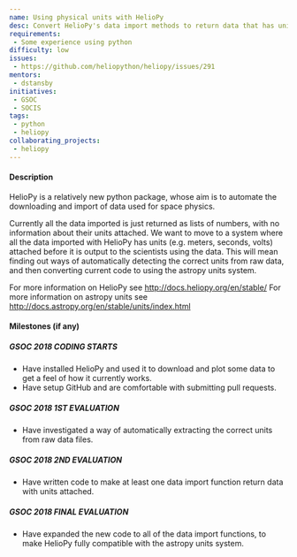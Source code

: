 ```yaml
---
name: Using physical units with HelioPy
desc: Convert HelioPy's data import methods to return data that has units attached.
requirements:
 - Some experience using python
difficulty: low
issues:
 - https://github.com/heliopython/heliopy/issues/291
mentors:
 - dstansby
initiatives:
 - GSOC
 - SOCIS
tags:
 - python
 - heliopy
collaborating_projects:
 - heliopy
---
```

#### Description

HelioPy is a relatively new python package, whose aim is to automate the
downloading and import of data used for space physics.

Currently all the data imported is just returned as lists of numbers, with no
information about their units attached. We want to move to a system where all
the data imported with HelioPy has units (e.g. meters, seconds, volts) attached
before it is output to the scientists using the data.
This will mean finding out ways of automatically detecting the correct units
from raw data, and then converting current code to using the astropy
units system.

For more information on HelioPy see http://docs.heliopy.org/en/stable/
For more information on astropy units see http://docs.astropy.org/en/stable/units/index.html

#### Milestones (if any)

##### GSOC 2018 CODING STARTS

* Have installed HelioPy and used it to download and plot some data to get a
  feel of how it currently works.
* Have setup GitHub and are comfortable with submitting pull requests.

##### GSOC 2018 1ST EVALUATION

* Have investigated a way of automatically extracting the correct units from
  raw data files.

##### GSOC 2018 2ND EVALUATION

* Have written code to make at least one data import function return data
  with units attached.


##### GSOC 2018 FINAL EVALUATION

* Have expanded the new code to all of the data import functions, to make
  HelioPy fully compatible with the astropy units system.
